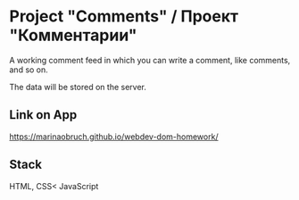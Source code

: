 # Project "Comments" / Проект "Комментарии"

A working comment feed in which you can write a comment, like comments, and so on.

The data will be stored on the server.

## Link on App
https://marinaobruch.github.io/webdev-dom-homework/

## Stack
HTML, CSS< JavaScript

